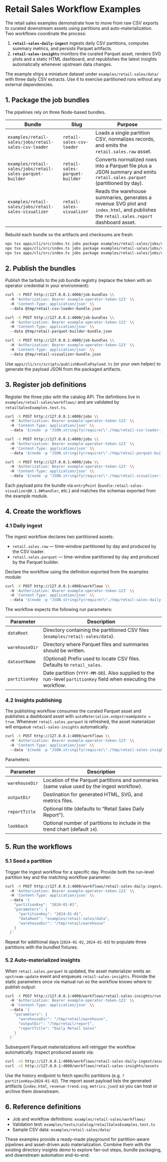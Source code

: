 # Retail Sales Workflow Examples

The retail sales examples demonstrate how to move from raw CSV exports to curated downstream assets using partitions and auto-materialization. Two workflows coordinate the process:

1. **`retail-sales-daily-ingest`** ingests daily CSV partitions, computes summary metrics, and persists Parquet artifacts.
2. **`retail-sales-insights`** monitors the curated Parquet asset, renders SVG plots and a static HTML dashboard, and republishes the latest insights automatically whenever upstream data changes.

The example ships a miniature dataset under `examples/retail-sales/data/` with three daily CSV extracts. Use it to exercise partitioned runs without any external dependencies.

## 1. Package the job bundles

The pipelines rely on three Node-based bundles.

| Bundle | Slug | Purpose |
| ------ | ---- | ------- |
| `examples/retail-sales/jobs/retail-sales-csv-loader` | `retail-sales-csv-loader` | Loads a single partition CSV, normalizes records, and emits the `retail.sales.raw` asset.
| `examples/retail-sales/jobs/retail-sales-parquet-builder` | `retail-sales-parquet-builder` | Converts normalized rows into a Parquet file plus a JSON summary and emits `retail.sales.parquet` (partitioned by day).
| `examples/retail-sales/jobs/retail-sales-visualizer` | `retail-sales-visualizer` | Reads the warehouse summaries, generates a revenue SVG plot and `index.html`, and publishes the `retail.sales.report` dashboard asset.

Rebuild each bundle so the artifacts and checksums are fresh:

```bash
npx tsx apps/cli/src/index.ts jobs package examples/retail-sales/jobs/retail-sales-csv-loader --force
npx tsx apps/cli/src/index.ts jobs package examples/retail-sales/jobs/retail-sales-parquet-builder --force
npx tsx apps/cli/src/index.ts jobs package examples/retail-sales/jobs/retail-sales-visualizer --force
```

## 2. Publish the bundles

Publish the tarballs to the job bundle registry (replace the token with an operator credential in your environment):

```bash
curl -X POST http://127.0.0.1:4000/job-bundles \\
  -H 'Authorization: Bearer example-operator-token-123' \\
  -H 'Content-Type: application/json' \\
  --data @tmp/retail-csv-loader-bundle.json

curl -X POST http://127.0.0.1:4000/job-bundles \\
  -H 'Authorization: Bearer example-operator-token-123' \\
  -H 'Content-Type: application/json' \\
  --data @tmp/retail-parquet-builder-bundle.json

curl -X POST http://127.0.0.1:4000/job-bundles \\
  -H 'Authorization: Bearer example-operator-token-123' \\
  -H 'Content-Type: application/json' \\
  --data @tmp/retail-visualizer-bundle.json
```

Use `apps/cli/src/scripts/publishBundlePayload.ts` (or your own helper) to generate the payload JSON from the packaged artifacts.

## 3. Register job definitions

Register the three jobs with the catalog API. The definitions live in `examples/retail-sales/workflows/` and are validated by `retailSalesExamples.test.ts`.

```bash
curl -X POST http://127.0.0.1:4000/jobs \\
  -H 'Authorization: Bearer example-operator-token-123' \\
  -H 'Content-Type: application/json' \\
  --data '$(node -p "JSON.stringify(require(\"./tmp/retail-csv-loader-job.json\"))")'

curl -X POST http://127.0.0.1:4000/jobs \\
  -H 'Authorization: Bearer example-operator-token-123' \\
  -H 'Content-Type: application/json' \\
  --data '$(node -p "JSON.stringify(require(\"./tmp/retail-parquet-builder-job.json\"))")'

curl -X POST http://127.0.0.1:4000/jobs \\
  -H 'Authorization: Bearer example-operator-token-123' \\
  -H 'Content-Type: application/json' \\
  --data '$(node -p "JSON.stringify(require(\"./tmp/retail-visualizer-job.json\"))")'
```

Each payload pins the bundle via `entryPoint` (`bundle:retail-sales-visualizer@0.1.0#handler`, etc.) and matches the schemas exported from the example module.

## 4. Create the workflows

### 4.1 Daily ingest

The ingest workflow declares two partitioned assets:

- `retail.sales.raw` — time-window partitioned by day and produced by the CSV loader.
- `retail.sales.parquet` — time-window partitioned by day and produced by the Parquet builder.

Declare the workflow using the definition exported from the examples module:

```bash
curl -X POST http://127.0.0.1:4000/workflows \\
  -H 'Authorization: Bearer example-operator-token-123' \\
  -H 'Content-Type: application/json' \\
  --data '$(node -p "JSON.stringify(require(\"./tmp/retail-sales-daily-ingest.json\"))")'
```

The workflow expects the following run parameters:

| Parameter | Description |
| --------- | ----------- |
| `dataRoot` | Directory containing the partitioned CSV files (`examples/retail-sales/data`). |
| `warehouseDir` | Directory where Parquet files and summaries should be written. |
| `datasetName` | (Optional) Prefix used to locate CSV files. Defaults to `retail_sales`. |
| `partitionKey` | Date partition (`YYYY-MM-DD`). Also supplied to the run-level `partitionKey` field when executing the workflow. |

### 4.2 Insights publishing

The publishing workflow consumes the curated Parquet asset and publishes a dashboard asset with `autoMaterialize.onUpstreamUpdate = true`. Whenever `retail.sales.parquet` is refreshed, the asset materializer will enqueue `retail-sales-insights` automatically.

```bash
curl -X POST http://127.0.0.1:4000/workflows \\
  -H 'Authorization: Bearer example-operator-token-123' \\
  -H 'Content-Type: application/json' \\
  --data '$(node -p "JSON.stringify(require(\"./tmp/retail-sales-insights.json\"))")'
```

Parameters:

| Parameter | Description |
| --------- | ----------- |
| `warehouseDir` | Location of the Parquet partitions and summaries (same value used by the ingest workflow). |
| `outputDir` | Destination for generated HTML, SVG, and metrics files. |
| `reportTitle` | Optional title (defaults to “Retail Sales Daily Report”). |
| `lookback` | Optional number of partitions to include in the trend chart (default `14`). |

## 5. Run the workflows

### 5.1 Seed a partition

Trigger the ingest workflow for a specific day. Provide both the run-level partition key and the matching workflow parameter:

```bash
curl -X POST http://127.0.0.1:4000/workflows/retail-sales-daily-ingest/run \\
  -H 'Authorization: Bearer example-operator-token-123' \\
  -H 'Content-Type: application/json' \\
  --data '{
    "partitionKey": "2024-01-01",
    "parameters": {
      "partitionKey": "2024-01-01",
      "dataRoot": "examples/retail-sales/data",
      "warehouseDir": "/tmp/retail/warehouse"
    }
  }'
```

Repeat for additional days (`2024-01-02`, `2024-01-03`) to populate three partitions with the bundled fixtures.

### 5.2 Auto-materialized insights

When `retail.sales.parquet` is updated, the asset materializer emits an `upstream-update` event and enqueues `retail-sales-insights`. Provide the static parameters once via manual run so the workflow knows where to publish output:

```bash
curl -X POST http://127.0.0.1:4000/workflows/retail-sales-insights/run \\
  -H 'Authorization: Bearer example-operator-token-123' \\
  -H 'Content-Type: application/json' \\
  --data '{
    "parameters": {
      "warehouseDir": "/tmp/retail/warehouse",
      "outputDir": "/tmp/retail/report",
      "reportTitle": "Daily Retail Sales"
    }
  }'
```

Subsequent Parquet materializations will retrigger the workflow automatically. Inspect produced assets via:

```bash
curl -sS http://127.0.0.1:4000/workflows/retail-sales-daily-ingest/assets | jq
curl -sS http://127.0.0.1:4000/workflows/retail-sales-insights/assets | jq
```

Use the history endpoint to fetch specific partitions (e.g. `?partitionKey=2024-01-02`). The report asset payload lists the generated artifacts (`index.html`, `revenue-trend.svg`, `metrics.json`) so you can host or archive them downstream.

## 6. Reference definitions

- Job and workflow definitions: `examples/retail-sales/workflows/`
- Validation test: `examples/tests/catalog/retailSalesExamples.test.ts`
- Sample CSV data: `examples/retail-sales/data/`

These examples provide a ready-made playground for partition-aware pipelines and asset-driven auto materialization. Combine them with the existing directory insights demo to explore fan-out steps, bundle packaging, and downstream automation end-to-end.
